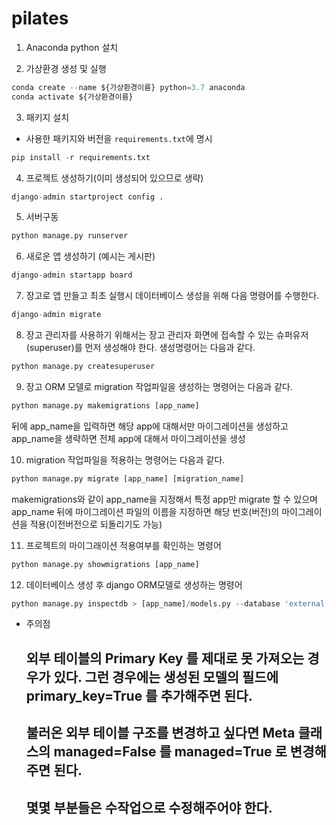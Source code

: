 # pilates
1. Anaconda python 설치

2. 가상환경 생성 및 실행

```python
conda create --name ${가상환경이름} python=3.7 anaconda
conda activate ${가상환경이름}
```
   
3.  패키지 설치

- 사용한 패키지와 버전을 `requirements.txt`에 명시

```python
pip install -r requirements.txt
```

4. 프로젝트 생성하기(이미 생성되어 있으므로 생략)
```python
django-admin startproject config .
```  

5. 서버구동

```python
python manage.py runserver
```

6. 새로운 앱 생성하기 (예시는 게시판)

```python
django-admin startapp board
```

7. 장고로 앱 만들고 최초 실행시 데이터베이스 생성을 위해 다음 명령어를 수행한다.

```python
django-admin migrate
```

8. 장고 관리자를 사용하기 위해서는 장고 관리자 화면에 접속할 수 있는 슈퍼유저(superuser)를 먼저 생성해야 한다. 생성명령어는 다음과 같다.
```python
python manage.py createsuperuser
```

9.  장고 ORM 모델로 migration 작업파일을 생성하는 명령어는 다음과 같다.
```python
python manage.py makemigrations [app_name]
```
뒤에 app_name을 입력하면 해당 app에 대해서만 마이그레이션을 생성하고 app_name을 생략하면 전체 app에 대해서 마이그레이션을 생성

10.  migration 작업파일을 적용하는 명령어는 다음과 같다.
```python
python manage.py migrate [app_name] [migration_name]
```
makemigrations와 같이 app_name을 지정해서 특정 app만 migrate 할 수 있으며 app_name 뒤에 마이그레이션 파일의 이름을 지정하면 해당 번호(버전)의 마이그레이션을 적용(이전버전으로 되돌리기도 가능)


11.  프로젝트의 마이그래이션 적용여부를 확인하는 명령어
```python
python manage.py showmigrations [app_name]
```

12. 데이터베이스 생성 후 django ORM모델로 생성하는 명령어
```python
python manage.py inspectdb > [app_name]/models.py --database 'external' #config/settings.py에 설정된 데이터베이스 이름. java의 JNDI 이름과 비슷하게 생각하면 된다., --database 옵션은 두개이상의 데이터베이스를 사용할 때만 사용한다.
```
* 주의점
  ## 외부 테이블의 Primary Key 를 제대로 못 가져오는 경우가 있다. 그런 경우에는 생성된 모델의 필드에 primary_key=True 를 추가해주면 된다.
  ## 불러온 외부 테이블 구조를 변경하고 싶다면 Meta 클래스의 managed=False 를 managed=True 로 변경해주면 된다.
  ## 몇몇 부분들은 수작업으로 수정해주어야 한다.
